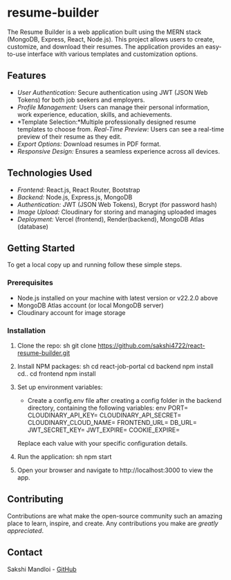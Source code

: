 # resume-builder
The Resume Builder is a web application built using the MERN stack (MongoDB, Express, React, Node.js). This project allows users to create, customize, and download their resumes. The application provides an easy-to-use interface with various templates and customization options.
## Features

- *User Authentication:* Secure authentication using JWT (JSON Web Tokens) for both job seekers and employers.
- *Profile Management:* Users can manage their personal information, work experience, education, skills, and achievements.
- *Template Selection:*Multiple professionally designed resume templates to choose from.
  *Real-Time Preview:* Users can see a real-time preview of their resume as they edit.
- *Export Options:* Download resumes in PDF format.
- *Responsive Design:* Ensures a seamless experience across all devices.


## Technologies Used

- *Frontend:* React.js, React Router, Bootstrap
- *Backend:* Node.js, Express.js, MongoDB
- *Authentication:* JWT (JSON Web Tokens), Bcrypt (for password hash)
- *Image Upload:* Cloudinary for storing and managing uploaded images
- *Deployment:* Vercel (frontend), Render(backend), MongoDB Atlas (database)

## Getting Started

To get a local copy up and running follow these simple steps.

### Prerequisites

- Node.js installed on your machine with latest version or v22.2.0 above
- MongoDB Atlas account (or local MongoDB server)
- Cloudinary account for image storage

### Installation

1. Clone the repo:
   sh
   git clone https://github.com/sakshi4722/react-resume-builder.git
   
2. Install NPM packages:
   sh
   cd react-job-portal
   cd backend
   npm install
   cd..
   cd frontend
   npm install
   
3. Set up environment variables:
   - Create a config.env file after creating a config folder in the backend directory, containing the following variables:
   env
   PORT=
   CLOUDINARY_API_KEY=
   CLOUDINARY_API_SECRET=
   CLOUDINARY_CLOUD_NAME=
   FRONTEND_URL=
   DB_URL=
   JWT_SECRET_KEY=
   JWT_EXPIRE=
   COOKIE_EXPIRE=
   

   Replace each value with your specific configuration details.

4. Run the application:
   sh
   npm start
   
5. Open your browser and navigate to http://localhost:3000 to view the app.

## Contributing

Contributions are what make the open-source community such an amazing place to learn, inspire, and create. Any contributions you make are *greatly appreciated*.


## Contact

Sakshi Mandloi - [GitHub](https://github.com/sakshi4722)